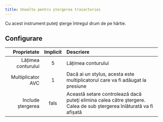 ```yaml
---
title: Unealta pentru ștergerea traiectoriei
---
```


Cu acest instrument puteţi şterge întregul drum de pe hârtie.

## Configurare

|        Proprietate | Implicit | Descriere                                                                                                                            |
| -----------------: | :------: | :----------------------------------------------------------------------------------------------------------------------------------- |
| Lățimea conturului |     5    | Lățimea conturului                                                                                                                   |
|  Multiplicator AVC |     1    | Dacă ai un stylus, acesta este multiplicatorul care va fi adăugat la presiune                                                        |
|  Include ștergerea |   fals   | Această setare controlează dacă puteţi elimina calea către ştergere. Calea de sub ștergerea înlăturată va fi afișată |

